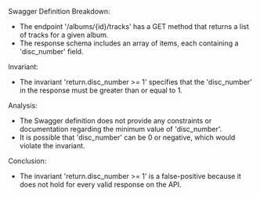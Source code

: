 Swagger Definition Breakdown:
- The endpoint '/albums/{id}/tracks' has a GET method that returns a list of tracks for a given album.
- The response schema includes an array of items, each containing a 'disc_number' field.

Invariant:
- The invariant 'return.disc_number >= 1' specifies that the 'disc_number' in the response must be greater than or equal to 1.

Analysis:
- The Swagger definition does not provide any constraints or documentation regarding the minimum value of 'disc_number'.
- It is possible that 'disc_number' can be 0 or negative, which would violate the invariant.

Conclusion:
- The invariant 'return.disc_number >= 1' is a false-positive because it does not hold for every valid response on the API.
